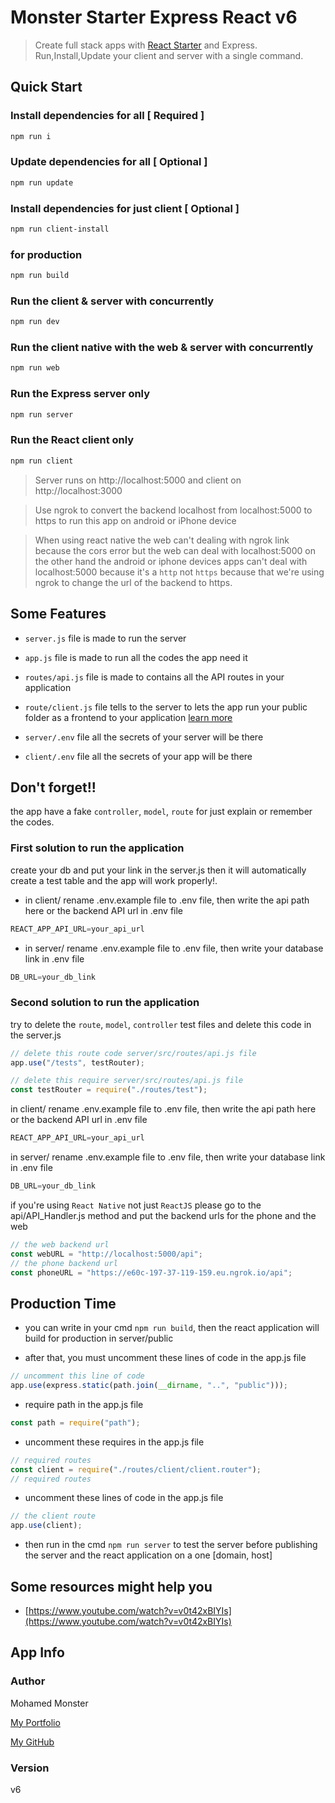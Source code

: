 # Monster Starter Express React v6

> Create full stack apps with [React Starter](https://github.com/Monster-Library/Monster_Starter__React) and Express. Run,Install,Update your client and server with a single command.

## Quick Start

### Install dependencies for all [ **Required** ]
``` bash
npm run i
```

### Update dependencies for all [ **Optional** ]
``` bash
npm run update
```

### Install dependencies for just client [ **Optional** ]
``` bash
npm run client-install
```

### for production
``` bash
npm run build
```

### Run the client & server with concurrently
``` bash
npm run dev
```

### Run the client native with the web & server with concurrently
``` bash
npm run web
```

### Run the Express server only
``` bash
npm run server
```

### Run the React client only
``` bash
npm run client
```

> Server runs on http://localhost:5000 and client on http://localhost:3000

> Use ngrok to convert the backend localhost from localhost:5000 to https to run this app on android or iPhone device

> When using react native the web can't dealing with ngrok link because the cors error but the web can deal with localhost:5000 on the other hand the android or iphone devices apps can't deal with localhost:5000 because it's a `http` not `https` because that we're using ngrok to change the url of the backend to https.

## Some Features

* `server.js` file is made to run the server

* `app.js` file is made to run all the codes the app need it

* `routes/api.js` file is made to contains all the API routes in your application

* `route/client.js` file tells to the server to lets the app run your public folder as a frontend to your application [learn more](#production-time)

* `server/.env` file all the secrets of your server will be there

* `client/.env` file all the secrets of your app will be there

## Don't forget!!
the app have a fake `controller`, `model`, `route` for just explain or remember the codes.

### First solution to run the application
create your db and put your link in the server.js then it will automatically create a test table and the app will work properly!.

* in client/ rename .env.example file to .env file, then write the api path here or the backend API url in .env file
```js
REACT_APP_API_URL=your_api_url
```

* in server/ rename .env.example file to .env file, then write your database link in .env file
```js
DB_URL=your_db_link
```

### Second solution to run the application
try to delete the `route`, `model`, `controller` test files and delete this code in the server.js
```js
// delete this route code server/src/routes/api.js file
app.use("/tests", testRouter);

// delete this require server/src/routes/api.js file
const testRouter = require("./routes/test");
```

in client/ rename .env.example file to .env file, then write the api path here or the backend API url in .env file
```js
REACT_APP_API_URL=your_api_url
```

in server/ rename .env.example file to .env file, then write your database link in .env file
```js
DB_URL=your_db_link
```

if you're using `React Native` not just `ReactJS` please go to the api/API_Handler.js method and put the backend urls for the phone and the web
```js
// the web backend url
const webURL = "http://localhost:5000/api";
// the phone backend url
const phoneURL = "https://e60c-197-37-119-159.eu.ngrok.io/api";
```

## Production Time
* you can write in your cmd `npm run build`, then the react application will
  build for production in server/public

* after that, you must uncomment these lines of code in the app.js file
``` js
// uncomment this line of code
app.use(express.static(path.join(__dirname, "..", "public")));
```

* require path in the app.js file
```js
const path = require("path");
```

* uncomment these requires in the app.js file
```js
// required routes
const client = require("./routes/client/client.router");
// required routes
```

* uncomment these lines of code in the app.js file
```js
// the client route
app.use(client);
```

* then run in the cmd `npm run server` to test the server before publishing the server and the react application on a one [domain, host]

## Some resources might help you
* [https://www.youtube.com/watch?v=v0t42xBIYIs](https://www.youtube.com/watch?v=v0t42xBIYIs)

## App Info

### Author

Mohamed Monster

[My Portfolio](https://mohamed--monster.web.app/)

[My GitHub](https://github.com/Monster-Mohamed)

### Version

v6